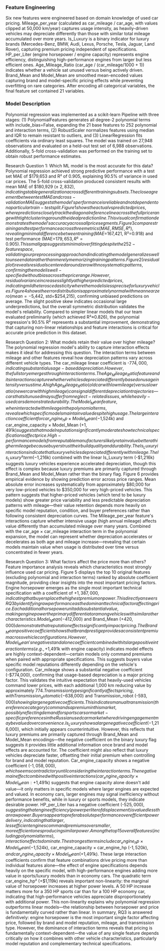 ### Feature Engineering
Six new features were engineered based on domain knowledge of used car pricing. Mileage_per_year (calculated as car_mileage / car_age, with values clipped at 50,000 km/year) captures usage intensity, as heavily-driven vehicles may depreciate differently than those with similar total mileage accumulated over more years. Is_Luxury is a binary indicator for luxury brands (Mercedes-Benz, BMW, Audi, Lexus, Porsche, Tesla, Jaguar, Land Rover), capturing premium pricing independent of specifications. HP_per_Liter (engine horsepower / engine capacity) represents engine efficiency, distinguishing high-performance engines from larger but less efficient ones. Age_Mileage_Ratio (car_age / (car_mileage/1000 + 1)) indicates whether a vehicle sat unused versus being actively driven. Brand_Mean and Model_Mean are smoothed mean-encoded values capturing brand and model-specific pricing effects while preventing overfitting on rare categories. After encoding all categorical variables, the final feature set contained 21 variables.

### Model Description
Polynomial regression was implemented as a scikit-learn Pipeline with three stages: (1) PolynomialFeatures generates all degree-2 polynomial terms with include_bias=False, expanding the 21 base features to 252 polynomial and interaction terms, (2) RobustScaler normalizes features using median and IQR to remain resistant to outliers, and (3) LinearRegression fits coefficients via ordinary least squares. The model was trained on 27,948 observations and evaluated on a held-out test set of 6,988 observations. Additionally, 5-fold cross-validation was performed on the training set to obtain robust performance estimates.

Research Question 1: Which ML model is the most accurate for this data?
Polynomial regression achieved strong predictive performance with a test set MAE of $179,653 and R² of 0.905, explaining 90.5% of variance in used car prices. The 5-fold cross-validation produced consistent results with mean MAE of $180,929 (± $2,832), indicating stable generalization across different training subsets. The close agreement between test MAE and cross-validation MAE suggests the model's performance is reliable and not dependent on a particular train-test split.
Figure 1 shows the actual vs predicted prices, where predictions closely track the diagonal reference line across the full price range with tight clustering around the ideal prediction line. This visual confirmation demonstrates the model's accuracy across all price segments. Figure 3 compares training and test performance across three metrics (MAE, RMSE, R²), revealing minimal difference between training (MAE=$167,421, R²=0.918) and test performance (MAE=$179,653, R²=0.905). This small gap suggests minimal overfitting despite the 252-feature space, validating our preprocessing approach and indicating the model generalizes well to unseen data rather than merely memorizing training patterns.
Figure 2 (residual plot) reveals residuals centered around zero with no systematic patterns, confirming the model is well-specified without bias across the price range. However, residual variance increases slightly at higher predicted prices, indicating mild heteroscedasticity where the model is less precise for luxury vehicles. Figure 4 shows the error distribution is approximately normal with mean near zero (mean=-$5,442, std=$254,215), confirming unbiased predictions on average. The slight positive skew indicates occasional large underpredictions, but the overall symmetric distribution validates the model's reliability.
Compared to simpler linear models that our team evaluated preliminarily (which achieved R²≈0.826), the polynomial regression's 90.5% R² represents a substantial improvement, demonstrating that capturing non-linear relationships and feature interactions is critical for accurate price prediction in this dataset.

Research Question 2: What models retain their value over higher mileage?
The polynomial regression model's ability to capture interaction effects makes it ideal for addressing this question. The interaction terms between mileage and other features reveal how depreciation patterns vary across different vehicle types.
The car_mileage linear coefficient is -$774,000, indicating substantial usage-based depreciation. However, the full story emerges through interaction terms. The Age_Mileage_Ratio feature and its interactions capture whether vehicles depreciate differently based on usage intensity versus time. A high Age_Mileage_Ratio (old car with low mileage) versus low ratio (newer car with high mileage) can signal different depreciation trajectories—cars that sit unused may suffer from neglect-related issues, while heavily-used cars demonstrate durability.
The Model_Mean feature, when interacted with mileage in the polynomial terms, reveals which specific models maintain value despite high usage. The large interaction coefficient for car_engine_hp × Model_Mean (-$1,524k) and car_engine_capacity × Model_Mean (+$1,491k) suggests that model reputation significantly moderates how technical specifications affect price. High-performance models from reputable manufacturers likely retain value better at higher mileage because buyers trust their build quality and durability.
The Is_Luxury interactions indicate that luxury vehicles depreciate differently with mileage. The Is_Luxury² term (-$1,216k) combined with the linear Is_Luxury term (-$1,216k) suggests luxury vehicles experience accelerated depreciation, though this effect is complex because luxury premiums are primarily captured through Brand_Mean and Model_Mean rather than the binary flag.
Figure 6 provides empirical evidence by showing prediction error across price ranges. Mean absolute error increases systematically from approximately $80,000 for very low-priced vehicles to $350,000 for very high-priced vehicles. This pattern suggests that higher-priced vehicles (which tend to be luxury models) show greater price variability and less predictable depreciation patterns with mileage—their value retention depends more heavily on specific model reputation, condition, and buyer preferences rather than following consistent depreciation curves.
The Mileage_per_year feature's interactions capture whether intensive usage (high annual mileage) affects value differently than accumulated mileage over many years. Combined with the car_age × car_mileage interaction term in the polynomial expansion, the model can represent whether depreciation accelerates or decelerates as both age and mileage increase—revealing that certain models maintain value when usage is distributed over time versus concentrated in fewer years.

Research Question 3: What factors affect the price more than others?
Feature importance analysis reveals which characteristics most strongly influence used car pricing. Figure 5 displays the top 10 original features (excluding polynomial and interaction terms) ranked by absolute coefficient magnitude, providing clear insights into the most important pricing factors.
Engine horsepower emerges as the single most important technical specification with a coefficient of +$1,387,000, indicating that buyers place the highest premium on power. This directly answers RQ3 by identifying raw performance as the dominant technical factor affecting price. Each additional horsepower unit adds substantial value, making engine power the primary differentiator among vehicles with similar other characteristics.
Model_Mean (-$412,000) and Brand_Mean (+$420,000) demonstrate that reputation effects significantly impact pricing. The Brand_Mean positive coefficient shows that brand prestige provides a consistent premium across vehicle configurations. However, Model_Mean's negative standalone coefficient combined with its large positive interaction terms (e.g., +$1,491k with engine capacity) indicates model effects are highly context-dependent—certain models only command premiums when paired with appropriate specifications. This suggests buyers value specific model reputations differently depending on the vehicle's configuration.
Car_mileage shows a substantial negative coefficient (-$774,000), confirming that usage-based depreciation is a major pricing factor. This validates the intuitive expectation that heavily-used vehicles command lower prices, with each additional 1,000 km reducing value by approximately $774.
Transmission type significantly affects pricing, with Transmission_automatic (-$638,000) and Transmission_robot (-$593,000) showing large negative coefficients. This indicates manual transmission (the reference category) commands a premium in this market, possibly reflecting demand for sports cars or market-specific preferences in the Russian used car market where driving engagement may be valued over convenience.
Is_Luxury shows a large negative coefficient (-$1,216,000), which initially appears counterintuitive. However, this reflects that luxury premiums are primarily captured through Brand_Mean and Model_Mean encodings—the negative coefficient on the binary luxury flag suggests it provides little additional information once brand and model effects are accounted for. The coefficient might also reflect that luxury vehicles depreciate faster, offsetting their initial premium when controlling for brand and model reputation.
Car_engine_capacity shows a negative coefficient (-$1,058,000), which seems contradictory until considering the interaction terms. The negative main effect combined with positive interactions (car_engine_capacity × Model_Mean: +$1,491k) suggests that engine capacity alone doesn't add value—it only matters in specific models where larger engines are expected and valued. In economy cars, larger engines may signal inefficiency without performance benefits, while in luxury or sports models, they indicate desirable power.
HP_per_Liter has a negative coefficient (-$525,000), suggesting that engine efficiency (power per liter of displacement) is valued less than raw power. Buyers appear to prefer absolute performance over efficient power delivery, indicating that larger, less efficient engines command premiums over smaller, more efficient ones producing similar power.
Among the top 15 overall features (including polynomial terms), interaction effects dominate. The strongest terms include car_engine_hp × Model_Mean (-$1,524k), car_engine_capacity × car_engine_hp (-$1,520k), and car_engine_capacity × Model_Mean (+$1,491k). These large interaction coefficients confirm that feature combinations drive pricing more than individual features alone—the effect of engine specifications depends heavily on the specific model, with high-performance engines adding more value in sports/luxury models than in economy cars.
The quadratic term car_engine_hp² (+$1,119k) reveals important non-linearity: the marginal value of horsepower increases at higher power levels. A 50 HP increase matters more for a 350 HP sports car than for a 100 HP economy car, indicating that high-performance vehicles appreciate disproportionately with additional power. This non-linearity explains why polynomial regression outperforms linear models—the relationship between horsepower and price is fundamentally curved rather than linear.
In summary, RQ3 is answered definitively: engine horsepower is the most important single factor affecting price, followed by brand and model reputation, mileage, and transmission type. However, the dominance of interaction terms reveals that pricing is fundamentally context-dependent—the value of any single feature depends critically on how it combines with other vehicle characteristics, particularly model reputation and complementary technical specifications.